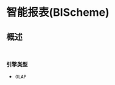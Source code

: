 # 智能报表(BIScheme) <!-- {docsify-ignore-all} -->



## 概述
<br>
<p class="panel-title"><b>引擎类型</b></p>

* `OLAP`
